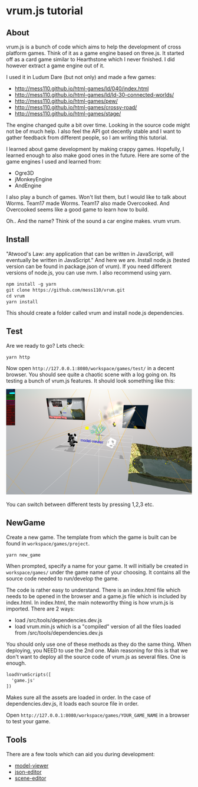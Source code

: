 # vrum.js tutorial

## About

vrum.js is a bunch of code which aims to help the development of cross platform
games. Think of it as a game engine based on three.js. It started off as a card game
similar to Hearthstone which I never finished. I did however extract a game
engine out of it.

I used it in Ludum Dare (but not only) and made a few games:

* http://mess110.github.io/html-games/ld/040/index.html
* http://mess110.github.io/html-games/ld/ld-30-connected-worlds/
* http://mess110.github.io/html-games/pew/
* http://mess110.github.io/html-games/crossy-road/
* http://mess110.github.io/html-games/stage/

The engine changed quite a bit over time. Looking in the source code might not be
of much help. I also feel the API got decently stable and I want to gather feedback
from different people, so I am writing this tutorial.

I learned about game development by making crappy games. Hopefully, I learned
enough to also make good ones in the future. Here are some of the game engines
I used and learned from:

* Ogre3D
* jMonkeyEngine
* AndEngine

I also play a bunch of games. Won't list them, but I would like to talk about
Worms. Team17 made Worms. Team17 also made Overcooked. And Overcooked seems like
a good game to learn how to build.

Oh.. And the name? Think of the sound a car engine makes. vrum vrum.

## Install

"Atwood's Law: any application that can be written in JavaScript, will eventually
be written in JavaScript." And here we are. Install node.js (tested version can
be found in package.json of vrum). If you need different versions of node.js, you
can use nvm. I also recommend using yarn.

```
npm install -g yarn
git clone https://github.com/mess110/vrum.git
cd vrum
yarn install
```

This should create a folder called vrum and install node.js dependencies.

## Test

Are we ready to go? Lets check:

```
yarn http
```

Now open `http://127.0.0.1:8080/workspace/games/test/` in a decent browser.
You should see quite a chaotic scene with a log going on. Its testing a bunch
of vrum.js features. It should look something like this:

![should look like](/workspace/games/project/assets/vrum.png)

You can switch between different tests by pressing 1,2,3 etc.

## NewGame

Create a new game. The template from which the game is built can be found in
`workspace/games/project`.

```
yarn new_game
```

When prompted, specify a name for your game. It will initially be created in
`workspace/games/` under the game name of your choosing. It contains all the
source code needed to run/develop the game.

The code is rather easy to understand. There is an index.html file which needs
to be opened in the browser and a game.js file which is included by index.html.
In index.html, the main noteworthy thing is how vrum.js is imported.
There are 2 ways:

* load /src/tools/dependencies.dev.js
* load vrum.min.js which is a "compiled" version of all the files loaded from
/src/tools/dependencies.dev.js

You should only use one of these methods as they do the same thing. When
deploying, you NEED to use the 2nd one. Main reasoning for this is that we
don't want to deploy all the source code of vrum.js as several files.
One is enough.

```
loadVrumScripts([
  'game.js'
])
```

Makes sure all the assets are loaded in order. In the case of
dependencies.dev.js, it loads each source file in order.

Open `http://127.0.0.1:8080/workspace/games/YOUR_GAME_NAME` in a browser to
test your game.

## Tools

There are a few tools which can aid you during development:

* [model-viewer](tutorials/ASSETS.md#ModelViewer)
* [json-editor](tutorials/ASSETS.md#JSONEditor)
* [scene-editor](tutorials/SCENES.md#SceneEditor)
